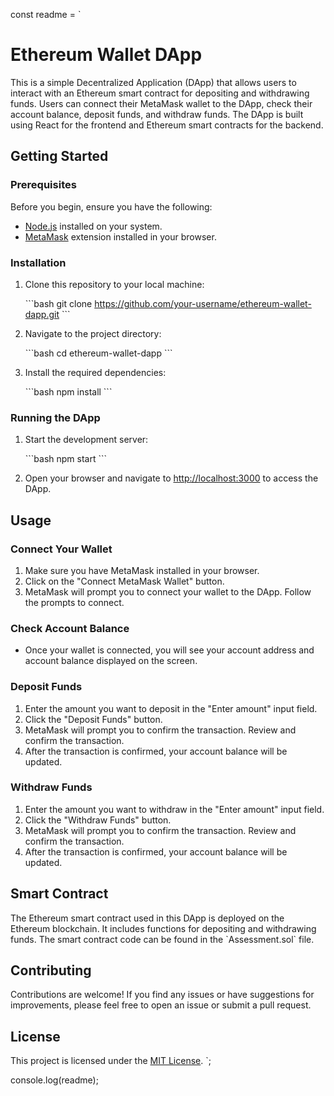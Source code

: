 const readme = `
# Ethereum Wallet DApp

This is a simple Decentralized Application (DApp) that allows users to interact with an Ethereum smart contract for depositing and withdrawing funds. Users can connect their MetaMask wallet to the DApp, check their account balance, deposit funds, and withdraw funds. The DApp is built using React for the frontend and Ethereum smart contracts for the backend.

## Getting Started

### Prerequisites

Before you begin, ensure you have the following:

- [Node.js](https://nodejs.org/) installed on your system.
- [MetaMask](https://metamask.io/) extension installed in your browser.

### Installation

1. Clone this repository to your local machine:

   \`\`\`bash
   git clone https://github.com/your-username/ethereum-wallet-dapp.git
   \`\`\`

2. Navigate to the project directory:

   \`\`\`bash
   cd ethereum-wallet-dapp
   \`\`\`

3. Install the required dependencies:

   \`\`\`bash
   npm install
   \`\`\`

### Running the DApp

1. Start the development server:

   \`\`\`bash
   npm start
   \`\`\`

2. Open your browser and navigate to [http://localhost:3000](http://localhost:3000) to access the DApp.

## Usage

### Connect Your Wallet

1. Make sure you have MetaMask installed in your browser.
2. Click on the "Connect MetaMask Wallet" button.
3. MetaMask will prompt you to connect your wallet to the DApp. Follow the prompts to connect.

### Check Account Balance

- Once your wallet is connected, you will see your account address and account balance displayed on the screen.

### Deposit Funds

1. Enter the amount you want to deposit in the "Enter amount" input field.
2. Click the "Deposit Funds" button.
3. MetaMask will prompt you to confirm the transaction. Review and confirm the transaction.
4. After the transaction is confirmed, your account balance will be updated.

### Withdraw Funds

1. Enter the amount you want to withdraw in the "Enter amount" input field.
2. Click the "Withdraw Funds" button.
3. MetaMask will prompt you to confirm the transaction. Review and confirm the transaction.
4. After the transaction is confirmed, your account balance will be updated.

## Smart Contract

The Ethereum smart contract used in this DApp is deployed on the Ethereum blockchain. It includes functions for depositing and withdrawing funds. The smart contract code can be found in the \`Assessment.sol\` file.

## Contributing

Contributions are welcome! If you find any issues or have suggestions for improvements, please feel free to open an issue or submit a pull request.

## License

This project is licensed under the [MIT License](LICENSE).
`;

console.log(readme);
